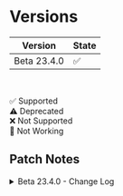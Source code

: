 # Versions
| Version           | State     |
| ----------------- | --------- |
| Beta 23.4.0       | ✅ |

<br>

✅ Supported
<br>
⚠️ Deprecated
<br>
❌ Not Supported
<br>
📛 Not Working


## Patch Notes
<details>
<summary>Beta 23.4.0 - Change Log</summary>
<i><h4>- Released.</h4></i>
</details>